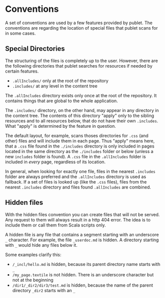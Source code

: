 # Conventions

A set of conventions are used by a few features provided by publet. The
conventions are regarding the location of special files that publet scans for
in some cases.


## Special Directories

The structuring of the files is completely up to the user. However, there are
the following directories that publet searches for resources if needed by
certain features.

* `.allIncludes/` only at the root of the repository
* `.includes/` at any level in the content tree

The `.allIncludes` directory exists only once at the root of the repository.
It contains things that are global to the whole application.

The `.includes/` directory, on the other hand, may appear in any directory in
the content tree. The contents of this directory "apply" only to the sibling
resources and to all resources below, that do not have their own `.includes`.
What "apply" is determined by the feature in question.

The default layout, for example, scans thoses directories for `.css` (and
other) files and will include them in each page. Thus "apply" means here, that
a `.css` file found in the `./includes` directory is only included in pages
located in the same directory as the `./includes` folder or below (unless a
new `includes` folder is found). A `.css` file in the `.allIncludes` folder is
included in _every_ page, regardless of its location.

In general, when looking for exactly one file, files in the nearest
`.includes` folder are always preferred and the `.allIncludes` directory is
used as fallback. If a set of files is looked up (like the `.css` files),
files from the nearest `.includes` directory and files found `.allIncludes`
are combined.


## Hidden files

With the hidden files convention you can create files that will not be served.
Any request to them will always result in a http 404 error. The idea is to
include them or call them from Scala scripts only.

A hidden file is any file that contains a segment starting with an underscore
`_` character. For example, the file `_userdoc.md` is hidden. A directory
starting with `_` would hide any files below it.

Some examples clarify this:

* `/_incl/hello.md` is hidden, because its parent directory name starts with `_`
* `/my_page.textile` is not hidden. There is an underscore character but not at the beginning
* `/dir1/_dir2/dir3/test.md` is hidden, because the name of the parent directory `_dir2` starts with an `_`
